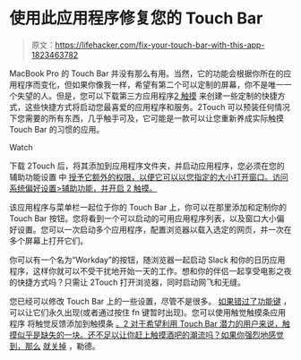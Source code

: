 # 使用此应用程序修复您的 Touch Bar

> 原文：<https://lifehacker.com/fix-your-touch-bar-with-this-app-1823463782>

MacBook Pro 的 Touch Bar 并没有那么有用。当然，它的功能会根据你所在的应用程序而变化，但如果你像我一样，希望有第二个可以定制的屏幕，你不是唯一一个失望的人。但是，您可以下载第三方应用程序[2 触摸](https://two-touch.herokuapp.com/) 来创建一些定制的快捷方式，这些快捷方式将启动您最喜爱的应用程序和服务。2Touch 可以预装任何情况下您需要的所有东西，几乎触手可及，它可能是一款可以让您重新养成实际触摸 Touch Bar 的习惯的应用。

Watch

下载 2Touch 后，将其添加到应用程序文件夹，并启动应用程序，您必须在您的辅助功能设置 中 [授予它额外的权限，以便它可以以您指定的大小打开窗口。访问系统偏好设置>辅助功能，并开启 2 触摸。](https://lifehacker.com/why-mac-apps-occasionally-ask-for-access-to-accessibili-1793348683)

该应用程序与菜单栏一起位于你的 Touch Bar 上，你可以在那里添加和定制你的 Touch Bar 按钮。您将看到一个可以启动的可用应用程序列表，以及窗口大小偏好设置。您可以一次启动多个应用程序，配置浏览器以载入选定的网页，并一次在多个屏幕上打开它们。

你可以有一个名为“Workday”的按钮，随浏览器一起启动 Slack 和你的日历应用程序，这样你就可以不受干扰地开始一天的工作。想和你的伴侣一起享受电影之夜的快捷方式吗？只需让 2Touch 打开浏览器，同时启动网飞和无缝。

您已经可以修改 Touch Bar 上的一些设置，尽管不是很多。 [如果错过了功能键](https://lifehacker.com/how-to-use-function-keys-in-windows-on-a-new-macbook-1796824928) ，可以让它们永久出现(或者通过按住 fn 键暂时出现)。您可以使用触觉触摸条应用程序 将触觉反馈添加到触摸条 [。2 对于希望利用 Touch Bar 潜力的用户来说，触摸似乎是缺失的一块。还不足以让你赶上触摸酒吧的潮流吗？如果你强烈地感觉到，那么](https://lifehacker.com/if-you-hate-the-macbook-s-new-keyboard-try-the-haptic-1819445308) [就关掉](https://lifehacker.com/how-to-disable-the-macbook-pro-touch-bar-1795941466) ，勒德。